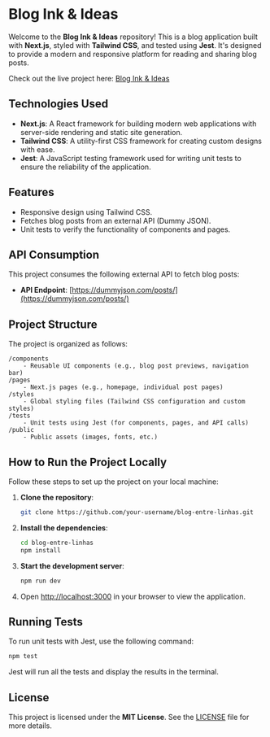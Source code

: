 
# Blog Ink & Ideas

Welcome to the **Blog Ink & Ideas** repository! This is a blog application built with **Next.js**, styled with **Tailwind CSS**, and tested using **Jest**. It's designed to provide a modern and responsive platform for reading and sharing blog posts.

Check out the live project here: [Blog Ink & Ideas](https://inknideas-natanbtaques-projects.vercel.app/home)

## Technologies Used

- **Next.js**: A React framework for building modern web applications with server-side rendering and static site generation.
- **Tailwind CSS**: A utility-first CSS framework for creating custom designs with ease.
- **Jest**: A JavaScript testing framework used for writing unit tests to ensure the reliability of the application.

## Features

- Responsive design using Tailwind CSS.
- Fetches blog posts from an external API (Dummy JSON).
- Unit tests to verify the functionality of components and pages.

## API Consumption

This project consumes the following external API to fetch blog posts:

- **API Endpoint**: [https://dummyjson.com/posts/](https://dummyjson.com/posts/)

## Project Structure

The project is organized as follows:

```
/components
    - Reusable UI components (e.g., blog post previews, navigation bar)
/pages
    - Next.js pages (e.g., homepage, individual post pages)
/styles
    - Global styling files (Tailwind CSS configuration and custom styles)
/tests
    - Unit tests using Jest (for components, pages, and API calls)
/public
    - Public assets (images, fonts, etc.)
```

## How to Run the Project Locally

Follow these steps to set up the project on your local machine:

1. **Clone the repository**:
   ```bash
   git clone https://github.com/your-username/blog-entre-linhas.git
   ```

2. **Install the dependencies**:
   ```bash
   cd blog-entre-linhas
   npm install
   ```

3. **Start the development server**:
   ```bash
   npm run dev
   ```

4. Open [http://localhost:3000](http://localhost:3000) in your browser to view the application.

## Running Tests

To run unit tests with Jest, use the following command:

```bash
npm test
```

Jest will run all the tests and display the results in the terminal.

## License

This project is licensed under the **MIT License**. See the [LICENSE](LICENSE) file for more details.
